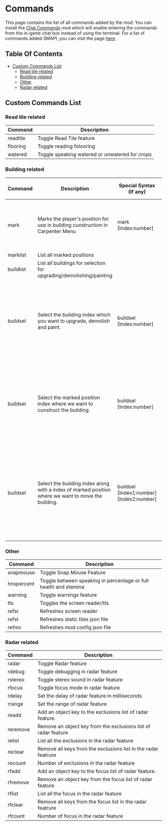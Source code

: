 # Commands

This page contains the list of all commands added by the mod.
You can install the [Chat Commands](https://www.nexusmods.com/stardewvalley/mods/2092) mod which will enable entering the commands from the in-game chat box instead of using the terminal.
For a list of commands added SMAPI, you can visit the page [here](https://stardewvalleywiki.com/Modding:Console_commands).

## Table Of Contents

* [Custom Commands List](#custom-commands-list)
   * [Read tile related](#read-tile-related)
   * [Building related](#building-related)
   * [Other](#other)
   * [Radar related](#radar-related)

## Custom Commands List

### Read tile related

| Command  | Description                                    |
| -------- | ---------------------------------------------- |
| readtile | Toggle Read Tile feature                       |
| flooring | Toggle reading folooring                       |
| watered  | Toggle speaking watered or unwatered for crops |

### Building related

| Command   | Description                                                                                         | Special Syntax (If any)                  | Argument details (If any)                                                                                                         | Example      |
| --------- | --------------------------------------------------------------------------------------------------- | ---------------------------------------- | --------------------------------------------------------------------------------------------------------------------------------- | ------------ |
| mark      | Marks the player's position for use in building cunstruction in Carpenter Menu                      | mark [Index:number]                      | Index: the index at which we want to save the position. From 0 to 9 only                                                          | mark 0       |
| marklist  | List all marked positions                                                                           |                                          |                                                                                                                                   | marklist     |
| buildlist | List all buildings for selection for upgrading/demolishing/painting                                 |                                          |                                                                                                                                   | buildlist    |
| buildsel  | Select the building index which you want to upgrade, demolish and paint.                            | buildsel [Index:number]                  | Index: the index of the building we want to select, use buildlist command to list the buildings with their index                  | buildsel 3   |
| buildsel  | Select the marked position index where we want to cunstruct the building.                           | buildsel [Index:number]                  | Index: the index of the marked position, use marklist command to list the marked positions with their index                       | buildsel 0   |
| buildsel  | Select the building index along with a index of marked position where we want to move the building. | buildsel [Index1:number] [Index2:number] | Index1: the index of the building we want to select. Index2: the index of the marked position where we want to move the building. | buildsel 3 0 |

### Other

| Command    | Description                                                      |
| ---------- | ---------------------------------------------------------------- |
| snapmouse  | Toggle Snap Mouse Feature                                        |
| hnspercent | Toggle between speaking in percentage or full health and stamina |
| warning    | Toggle warnings feature                                          |
| tts        | Toggles the screen reader/tts                                    |
| refsr      | Refreshes screen reader                                          |
| refst      | Refreshes static tiles json file                                 |
| refmc      | Refreshes mod config json file                                   |

### Radar related

| Command  | Description                                                    |
| -------- | -------------------------------------------------------------- |
| radar    | Toggle Radar feature                                           |
| rdebug   | Toggle debugging in radar feature                              |
| rstereo  | Toggle stereo sound in radar feature                           |
| rfocus   | Toggle focus mode in radar feature                             |
| rdelay   | Set the delay of radar feature in milliseconds                 |
| rrange   | Set the range of radar feature                                 |
| readd    | Add an object key to the exclusions list of radar feature.     |
| reremove | Remove an object key from the exclusions list of radar feature |
| relist   | List all the exclusions in the radar feature                   |
| reclear  | Remove all keys from the exclusions list in the radar featrure |
| recount  | Number of exclusions in the radar feature                      |
| rfadd    | Add an object key to the focus list of radar feature.          |
| rfremove | Remove an object key from the focus list of radar feature      |
| rflist   | List all the focus in the radar feature                        |
| rfclear  | Remove all keys from the focus list in the radar featrure      |
| rfcount  | Number of focus in the radar feature                           |
